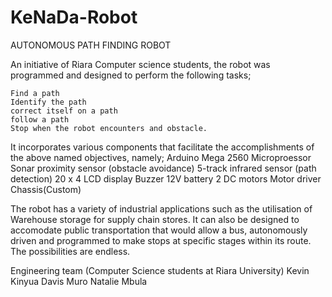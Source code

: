 # KeNaDa-Robot

AUTONOMOUS PATH FINDING ROBOT

An initiative of Riara Computer science students, the robot was programmed and designed to perform the following tasks;

    Find a path
    Identify the path
    correct itself on a path
    follow a path
    Stop when the robot encounters and obstacle.

It incorporates various components that facilitate the accomplishments of the above named objectives, namely;
    Arduino Mega 2560 Microproessor
    Sonar proximity sensor (obstacle avoidance)
    5-track infrared sensor (path detection)
    20 x 4 LCD display
    Buzzer
    12V battery
    2 DC motors
    Motor driver
    Chassis(Custom)

The robot has a variety of industrial applications such as the utilisation of Warehouse storage for supply chain stores. 
It can also be designed to accomodate public transportation that would allow a bus, autonomously driven and programmed to make stops at 
specific stages within  its route. The possibilities are endless.


Engineering team (Computer Science students at Riara University)
Kevin Kinyua
Davis Muro 
Natalie Mbula
